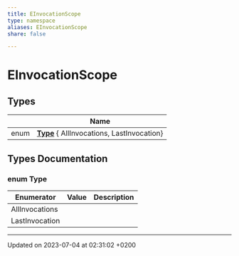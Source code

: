 ```yaml
---
title: EInvocationScope
type: namespace
aliases: EInvocationScope
share: false

---
```


# EInvocationScope



## Types

|                | Name           |
| -------------- | -------------- |
| enum| **[Type](/docs/SDK/Source/Namespaces/namespaceEInvocationScope.md#enum-type)** { AllInvocations, LastInvocation} |

## Types Documentation

### enum Type

| Enumerator | Value | Description |
| ---------- | ----- | ----------- |
| AllInvocations | |   |
| LastInvocation | |   |









-------------------------------

Updated on 2023-07-04 at 02:31:02 +0200